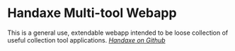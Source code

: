 # Handaxe Multi-tool Webapp

This is a general use, extendable webapp intended to be loose collection of useful collection tool applications.
[*Handaxe on Github*](https://github.com/pentheus/handaxe)
